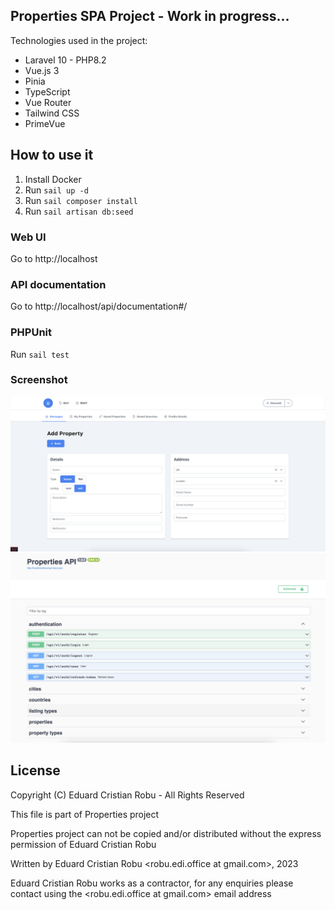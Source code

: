 ## Properties SPA Project - Work in progress...

Technologies used in the project:

- Laravel 10 - PHP8.2
- Vue.js 3
- Pinia
- TypeScript
- Vue Router
- Tailwind CSS
- PrimeVue 

## How to use it

1. Install Docker
2. Run `sail up -d`
3. Run `sail composer install`
4. Run `sail artisan db:seed`


### Web UI

Go to http://localhost


### API documentation 

Go to http://localhost/api/documentation#/


### PHPUnit

Run `sail test`

### Screenshot

![frontend](Screenshot.png)
![swagger](Screenshot2.png)


## License

Copyright (C) Eduard Cristian Robu - All Rights Reserved

This file is part of Properties project

Properties project can not be copied and/or distributed without the express permission of Eduard Cristian Robu

Written by Eduard Cristian Robu <robu.edi.office at gmail.com>, 2023

Eduard Cristian Robu works as a contractor, for any enquiries please contact using the <robu.edi.office at gmail.com> email address 

